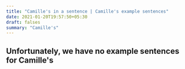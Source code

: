 ```yaml
---
title: "Camille's in a sentence | Camille's example sentences"
date: 2021-01-20T19:57:50+05:30
draft: falses
summary: "Camille's"
---
```

## Unfortunately, we have no example sentences for Camille's                 
